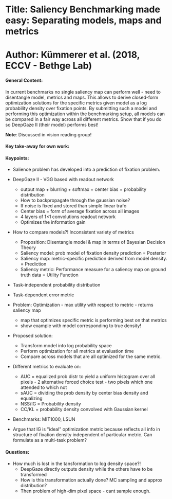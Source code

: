 # Title: Saliency Benchmarking made easy: Separating models, maps and metrics

# Author: Kümmerer et al. (2018, ECCV - Bethge Lab)

#### General Content:
In current benchmarks no single saliency map can perform well - need to disentangle model, metrics and maps. This allows to derive closed-form optimization solutions for the specific metrics given model as a log probability density over fixation points. By submitting such a model and performing this optimization within the benchmarking setup, all models can be compared in a fair way across all different metrics. Show that if you do so DeepGaze II (their model) performs best!

**Note**: Discussed in vision reading group!

#### Key take-away for own work:

#### Keypoints:

* Salience problem has developed into a prediction of fixation problem.

* DeepGaze II - VGG based with readout network
    - output map + blurring + softmax + center bias = probability distribution
    - How to backpropagate through the gaussian noise?
    - If noise is fixed and stored than simple linear trafo
    - Center bias = form of average fixation across all images
    - 4 layers of 1×1 convolutions readout network
    - Optimizes the information gain

* How to compare models?! Inconsistent variety of metrics
    - Proposition: Disentangle model & map in terms of Bayesian Decision Theory
    - Saliency model: prob model of fixation density prediction = Posterior
    - Saliency map: metric-specific prediction derived from model density. = Prediction
    - Saliency metric: Performance measure for a saliency map on ground truth data = Utility Function

* Task-independent probability distribution
* Task-dependent error metric

* Problem: Optimization - max utility with respect to metric - returns saliency map
    - map that optimizes specific metric is performing best on that metrics
    - show example with model corresponding to true density!

* Proposed solution:
    - Transform model into log probability space
    - Perform optimization for all metrics at evaluation time
    - Compare across models that are all optimized for the same metric.

* Different metrics to evaluate on:
    * AUC = equalized prob distr to yield a uniform histogram over all pixels - 2 alternative forced choice test - two pixels which one attended to which not
    * sAUC = dividing the prob density by center bias density and equalizing
    * NSS/IG = Probability density
    * CC/KL = probability density convolved with Gaussian kernel

* Benchmarks: MIT1000, LSUN

* Argue that IG is "ideal" optimization metric because reflects all info in structure of fixation density independent of particular metric. Can formulate as a multi-task problem?

#### Questions:

* How much is lost in the tansformation to log density space?!
    - DeepGaze directly outputs density while the others have to be transformed
    - How is this transformation actually done? MC sampling and approx distribution?
    - Then problem of high-dim pixel space - cant sample enough.
